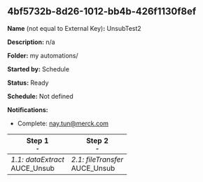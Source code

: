 ## 4bf5732b-8d26-1012-bb4b-426f1130f8ef

**Name** (not equal to External Key)**:** UnsubTest2

**Description:** n/a

**Folder:** my automations/

**Started by:** Schedule

**Status:** Ready

**Schedule:** Not defined

**Notifications:**

* Complete: nay.tun@merck.com

| Step 1<br>_<small>-</small>_ | Step 2<br>_<small>-</small>_ |
| --- | --- |
| _1.1: dataExtract_<br>AUCE_Unsub | _2.1: fileTransfer_<br>AUCE_Unsub |
